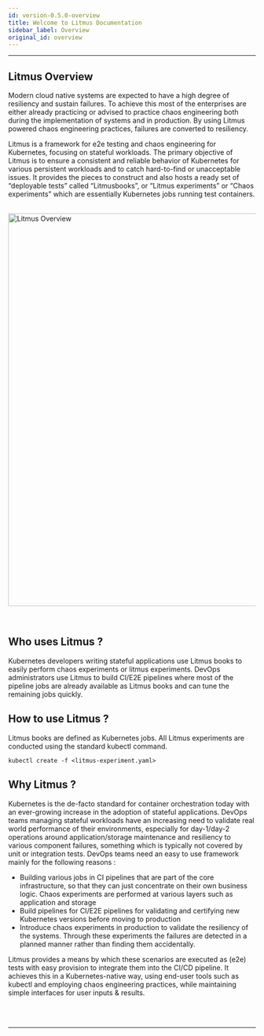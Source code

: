 ```yaml
---
id: version-0.5.0-overview
title: Welcome to Litmus Documentation
sidebar_label: Overview
original_id: overview
---
```

------

## Litmus Overview

Modern cloud native systems are expected to have a high degree of resiliency and sustain failures. 
To achieve this most of the enterprises are either already practicing or advised to practice 
chaos engineering both during the implementation of systems and in production. By using Litmus powered chaos engineering practices, 
failures are converted to resiliency. 

Litmus is a framework for e2e testing and chaos engineering for Kubernetes, focusing on stateful workloads.
The primary objective of Litmus is to ensure a consistent and reliable behavior of Kubernetes for various 
persistent workloads and to catch hard-to-find or unacceptable issues. It provides the pieces to construct 
and also hosts a ready set of “deployable tests” called “Litmusbooks”, or “Litmus experiments” 
or “Chaos experiments” which are essentially Kubernetes jobs running test containers. 

<br><img src="/docs/assets/litmus.svg" alt="Litmus Overview" width="800"/>

<br>

## Who uses Litmus ?

Kubernetes developers writing stateful applications use Litmus books to easily perform chaos experiments or litmus experiments. DevOps administrators use Litmus to build CI/E2E pipelines where most of the pipeline jobs are already available as Litmus books and can tune the remaining jobs quickly. 



## How to use Litmus ?

Litmus books are defined as Kubernetes jobs. All Litmus experiments are conducted using the standard kubectl command.

```
kubectl create -f <litmus-experiment.yaml>
```



## Why Litmus ?

Kubernetes is the de-facto standard for container orchestration today with an ever-growing increase 
in the adoption of stateful applications. DevOps teams managing stateful workloads have an increasing need 
to validate real world performance of their environments, especially for day-1/day-2 operations around 
application/storage maintenance and resiliency to various component failures, something which is typically 
not covered by unit or integration tests. DevOps teams need an easy to use framework mainly for the following reasons :

- Building various jobs in CI pipelines that are part of the core infrastructure, so that they can just 
  concentrate on their own business logic. Chaos experiments are performed at various layers such as application and storage
- Build pipelines for CI/E2E pipelines for validating and certifying new Kubernetes versions before moving to production
- Introduce chaos experiments in production to validate the resiliency of the systems. Through these experiments the failures are detected in a planned manner rather than finding them accidentally.

Litmus provides a means by which these scenarios are executed as (e2e) tests with easy provision to integrate 
them into the CI/CD pipeline. It achieves this in a Kubernetes-native way, using end-user tools such as kubectl 
and employing chaos engineering practices, while maintaining simple interfaces for user inputs & results.



<br>

<br>

<hr>

<br>

<br>



<!-- Hotjar Tracking Code for https://docs.openebs.io -->

<script>
    (function(h,o,t,j,a,r){
        h.hj=h.hj||function(){(h.hj.q=h.hj.q||[]).push(arguments)};
        h._hjSettings={hjid:1239116,hjsv:6};
        a=o.getElementsByTagName('head')[0];
        r=o.createElement('script');r.async=1;
        r.src=t+h._hjSettings.hjid+j+h._hjSettings.hjsv;
        a.appendChild(r);
    })(window,document,'https://static.hotjar.com/c/hotjar-','.js?sv=');
</script>


<!-- Global site tag (gtag.js) - Google Analytics -->

<script async src="https://www.googletagmanager.com/gtag/js?id=UA-92076314-12"></script>
<script>
  window.dataLayer = window.dataLayer || [];
  function gtag(){dataLayer.push(arguments);}
  gtag('js', new Date());

  gtag('config', 'UA-92076314-12');
</script>
